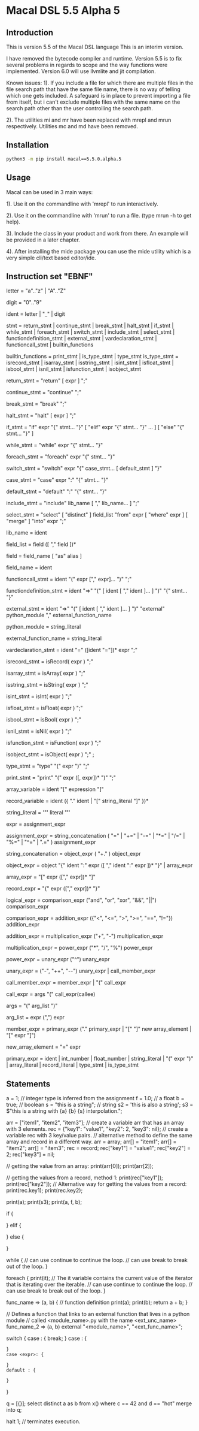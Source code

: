 # Macal DSL 5.5 Alpha 5

## Introduction

This is version 5.5 of the Macal DSL language
This is an interim version.

I have removed the bytecode compiler and runtime.
Version 5.5 is to fix several problems in regards to scope and the way functions were implemented.
Version 6.0 will use llvmlite and jit compilation.

Known issues:
1).  If you include a file for which there are multiple files in the file search path that have the same file name, 
     there is no way of telling which one gets included.
     A safeguard is in place to prevent importing a file from itself, but i can't exclude multiple files with
     the same name on the search path other than the user controlling the search path.

2). The utilities mi and mr have been replaced with mrepl and mrun respectively.
    Utilities mc and md have been removed.

## Installation

```bash
python3 -m pip install macal==5.5.0.alpha.5
```

## Usage

Macal can be used in 3 main ways:

1). Use it on the commandline with 'mrepl' to run interactively.

2). Use it on the commandline with 'mrun' to run a file. (type mrun -h to get help).

3). Include the class in your product and work from there.
    An example will be provided in a later chapter.

4). After installing the mide package you can use the mide utility which is a very simple cli/text based editor/ide.


## Instruction set "EBNF"


letter = "a".."z" | "A".."Z"

digit = "0".."9"

ident = letter | "_" | digit

stmt = return_stmt | continue_stmt | break_stmt | halt_stmt | if_stmt | while_stmt | foreach_stmt | switch_stmt |
       include_stmt | select_stmt | functiondefinition_stmt | external_stmt | vardeclaration_stmt | functioncall_stmt | builtin_functions

builtin_functions = print_stmt | is_type_stmt | type_stmt
is_type_stmt = isrecord_stmt | isarray_stmt | isstring_stmt | isint_stmt | isfloat_stmt | isbool_stmt | isnil_stmt |
               isfunction_stmt | isobject_stmt

return_stmt = "return" [ expr ] ";"

continue_stmt = "continue" ";"

break_stmt = "break" ";"

halt_stmt = "halt" [ expr ] ";"

if_stmt = "if" expr "{" stmt... "}" [ "elif" expr "{" stmt... "}" ... ] [ "else" "{" stmt... "}" ]

while_stmt = "while" expr "{" stmt... "}"

foreach_stmt = "foreach" expr "{" stmt... "}"

switch_stmt = "switch" expr "{" case_stmt... [ default_stmt ] "}"

case_stmt = "case" expr ":" "{" stmt... "}"

default_stmt = "default" ":" "{" stmt... "}"

include_stmt = "include" lib_name [ "," lib_name... ] ";"

select_stmt = "select" [ "distinct" ] field_list "from" expr [ "where" expr ] [ "merge" ] "into" expr ";"

lib_name = ident

field_list = field ([ "," field ])*

field = field_name [ "as" alias ]

field_name = ident

functioncall_stmt = ident "(" expr ["," expr]... ")" ";"

functiondefinition_stmt = ident "=>" "(" [ ident [ "," ident ]... ] ")" "{" stmt... "}"

external_stmt = ident "=>" "(" [ ident [ "," ident ]... ] ")" "external" python_module "," external_function_name

python_module = string_literal

external_function_name = string_literal

vardeclaration_stmt = ident "=" ([ident "="])* expr ";"

isrecord_stmt = isRecord( expr ) ";"

isarray_stmt = isArray( expr ) ";"

isstring_stmt = isString( expr ) ";"

isint_stmt = isInt( expr ) ";"

isfloat_stmt = isFloat( expr ) ";"

isbool_stmt = isBool( expr ) ";"

isnil_stmt = isNil( expr ) ";"

isfunction_stmt = isFunction( expr ) ";"

isobject_stmt = isObject( expr ) ";" ;

type_stmt = "type" "(" expr ")" ";"

print_stmt = "print" "(" expr ([, expr])* ")" ";"

array_variable = ident "[" expression "]"

record_variable = ident ({ "." ident | "[" string_literal "]" })*

string_literal = '"' literal '"'

expr = assignment_expr

assignment_expr = string_concatenation ( "=" | "+=" | "-=" | "*=" | "/=" | "%=" | "^=" | ".=" ) assignment_expr

string_concatenation = object_expr ( "+." ) object_expr

object_expr = object "{" ident ":" expr ([ "," ident ":" expr ])* "}" | array_expr

array_expr = "[" expr (["," expr])* "]"

record_expr = "{" expr (["," expr])* "}"

logical_expr = comparison_expr ("and", "or", "xor", "&&", "||") comparison_expr

comparison_expr = addition_expr ({"<", "<=", ">", ">=", "==", "!="}) addition_expr

addition_expr = multiplication_expr ("+", "-") multiplication_expr

multiplication_expr = power_expr ("*", "/", "%") power_expr

power_expr = unary_expr ("^") unary_expr

unary_expr = ("-", "++", "--") unary_expr | call_member_expr

call_member_expr = member_expr | "(" call_expr

call_expr = args "(" call_expr(callee)

args = "(" arg_list ")"

arg_list = expr (",") expr

member_expr = primary_expr ("." primary_expr | "[" "]" new array_element | "[" expr "]") 

new_array_element = "=" expr

primary_expr = ident | int_number | float_number | string_literal | "(" expr ")" | array_literal | record_literal |
               type_stmt | is_type_stmt


## Statements

a = 1;          // integer type is inferred from the assignment
f = 1.0;        // a float
b = true;       // boolean
s = "this is a string"; // string
s2 = 'this is also a string';
s3 = $"this is a string with {a} {b} {s} interpolation.";

arr = ["item1", "item2", "item3"];  // create a variable arr that has an array with 3 elements.
rec = {"key1": "value1", "key2": 2, "key3": nil}; // create a variable rec with 3 key/value pairs.
// alternative method to define the same array and record in a different way.
arr = array;
arr[] = "item1";
arr[] = "item2";
arr[] = "item3";
rec = record;
rec["key1"] = "value1";
rec["key2"] = 2;
rec["key3"] = nil;

// getting the value from an array:
print(arr[0]);
print(arr[2]);

// getting the values from a record, method 1:
print(rec["key1"]);
print(rec["key2"]);
// Alternative way for getting the values from a record:
print(rec.key1);
print(rec.key2);


print(a);
print(s3);
print(a, f, b);

if <condition> {

} elif <condition> {

} else {

}

while <condition> {
    // can use continue to continue the loop.
    // can use break to break out of the loop.
}

foreach <iterable> {
    print(it); // The it variable contains the current value of the iterator that is iterating over the iterable.
    // can use continue to continue the loop.
    // can use break to break out of the loop.
}

func_name => (a, b) { // function definition
    print(a);
    print(b);
    return a + b;
}

// Defines a function that links to an external function that lives in a python module
// called <module_name>.py with the name <ext_unc_name>
func_name_2 => (a, b) external "<module_name>", "<ext_func_name>";


switch <expr> {
    case <expr> : {
        break;
    }
    case <expr>: {

    }
    case <expr>: {

    }
    default : {

    }
}

q = [{}];
select distinct a as b from x() where c == 42 and d == "hot" merge into q;

halt 1; // terminates execution.
